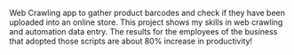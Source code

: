 Web Crawling app to gather product barcodes and check if they have been uploaded into an online store.
This project shows my skills in web crawling and automation data entry.
The results for the employees of the business that adopted those scripts are about
80% increase in productivity!
